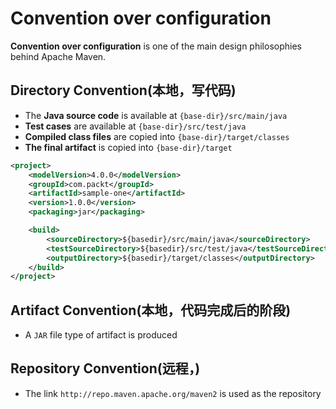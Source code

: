 # Convention over configuration

**Convention over configuration** is one of the main design philosophies behind Apache Maven.



## Directory Convention(本地，写代码)

- The **Java source code** is available at `{base-dir}/src/main/java`
- **Test cases** are available at `{base-dir}/src/test/java`
- **Compiled class files** are copied into `{base-dir}/target/classes`
- **The final artifact** is copied into `{base-dir}/target`

```xml
<project>
    <modelVersion>4.0.0</modelVersion>
    <groupId>com.packt</groupId>
    <artifactId>sample-one</artifactId>
    <version>1.0.0</version>
    <packaging>jar</packaging>

    <build>
        <sourceDirectory>${basedir}/src/main/java</sourceDirectory>
        <testSourceDirectory>${basedir}/src/test/java</testSourceDirectory>
        <outputDirectory>${basedir}/target/classes</outputDirectory>
    </build>
</project>
```

## Artifact Convention(本地，代码完成后的阶段)

- A `JAR` file type of artifact is produced

## Repository Convention(远程，)

- The link `http://repo.maven.apache.org/maven2` is used as the repository
